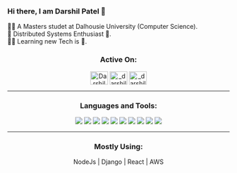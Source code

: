 ### Hi there, I am Darshil Patel 👋

<!-- Check out my website: [darshil580.github.io](https://darshil580.github.io/). -->

<!-- <img src="https://github.com/deep-adeshraa/deep-adeshraa/blob/master/banner.png" /> -->
 <p>
 👩‍🎓  A Masters studet at Dalhousie University (Computer Science).
<br>💫  Distributed Systems Enthusiast 🤖.
<br>👩‍💻  Learning new Tech is 💜.
<!-- <br>✌️ See my resume <a target="_blank" href="https://github.com/deep-adeshraa/deep-adeshraa/blob/master/deep_resume_v8.pdf">here</a></p> -->

<h3 align="center">Active On:</h3>
<p align="center">
<a href="https://www.linkedin.com/in/iamdarshilpatel/" target="blank"><img align="center" src="https://cdn.jsdelivr.net/npm/simple-icons@3.0.1/icons/linkedin.svg" alt="Darshil LinkedIn" height="30" width="40" /></a>
<a href="https://www.hackerrank.com/profile/dpatel0599" target="blank"><img align="center" src="https://cdn.jsdelivr.net/npm/simple-icons@3.0.1/icons/hackerrank.svg" alt="_darshil_hackerrank" height="30" width="40" /></a>
<a href="https://leetcode.com/u/Darshilpatel99/" target="blank"><img align="center" src="https://cdn.jsdelivr.net/npm/simple-icons@3.0.1/icons/leetcode.svg" alt="_darshil_leetcode" height="30" width="40" /></a>
</p>
<hr/>
<h3 align="Center">Languages and Tools:</h3>
<p align="center">
<img src="https://img.shields.io/badge/Python-14354C?style=for-the-badge&logo=python&logoColor=white">
<img src="https://img.shields.io/badge/Node.js-43853D?style=for-the-badge&logo=node.js&logoColor=white">
<img src="https://img.shields.io/badge/React-20232A?style=for-the-badge&logo=react&logoColor=61DAFB">
<img src="https://img.shields.io/badge/Amazon_AWS-232F3E?style=for-the-badge&logo=amazon-aws&logoColor=white">
<img src="https://img.shields.io/badge/Bootstrap-563D7C?style=for-the-badge&logo=bootstrap&logoColor=white">
<img src="https://img.shields.io/badge/Django-092E20?style=for-the-badge&logo=django&logoColor=white">
<img src="https://img.shields.io/badge/Google_Cloud-4285F4?style=for-the-badge&logo=google-cloud&logoColor=white">
<img src="https://img.shields.io/badge/MySQL-00000F?style=for-the-badge&logo=mysql&logoColor=white">
<img src="https://img.shields.io/badge/Linux-FCC624?style=for-the-badge&logo=linux&logoColor=black">
<img src="https://img.shields.io/badge/MongoDB-4EA94B?style=for-the-badge&logo=mongodb&logoColor=white">
</p>
<hr/>
<h3 align="center">Mostly Using:</h3>
<p align="center">NodeJs | Django | React | AWS</p>

<!--
**Darshil580/Darshil580** is a ✨ _special_ ✨ repository because its `README.md` (this file) appears on your GitHub profile.

Here are some ideas to get you started:

- 🔭 I’m currently working on ...
- 🌱 I’m currently learning ...
- 👯 I’m looking to collaborate on ...
- 🤔 I’m looking for help with ...
- 💬 Ask me about ...
- 📫 How to reach me: ...
- 😄 Pronouns: ...
- ⚡ Fun fact: ...
-->
